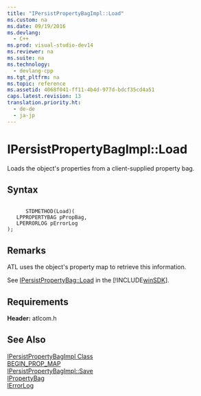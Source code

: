 ```yaml
---
title: "IPersistPropertyBagImpl::Load"
ms.custom: na
ms.date: 09/19/2016
ms.devlang: 
  - C++
ms.prod: visual-studio-dev14
ms.reviewer: na
ms.suite: na
ms.technology: 
  - devlang-cpp
ms.tgt_pltfrm: na
ms.topic: reference
ms.assetid: 4068f041-ff11-4b4d-977d-bdcf35cd4a51
caps.latest.revision: 13
translation.priority.ht: 
  - de-de
  - ja-jp
---
```

# IPersistPropertyBagImpl::Load
Loads the object's properties from a client-supplied property bag.  
  
## Syntax  
  
```  
  
      STDMETHOD(Load)(  
   LPPROPERTYBAG pPropBag,  
   LPERRORLOG pErrorLog   
);  
```  
  
## Remarks  
 ATL uses the object's property map to retrieve this information.  
  
 See [IPersistPropertyBag::Load](https://msdn.microsoft.com/en-us/library/aa768206.aspx) in the [!INCLUDE[winSDK](../vs140/includes/winSDK_md.md)].  
  
## Requirements  
 **Header:** atlcom.h  
  
## See Also  
 [IPersistPropertyBagImpl Class](../vs140/IPersistPropertyBagImpl-Class.md)   
 [BEGIN_PROP_MAP](../vs140/BEGIN_PROP_MAP.md)   
 [IPersistPropertyBagImpl::Save](../vs140/IPersistPropertyBagImpl--Save.md)   
 [IPropertyBag](https://msdn.microsoft.com/en-us/library/aa768196.aspx)   
 [IErrorLog](https://msdn.microsoft.com/en-us/library/aa768231.aspx)